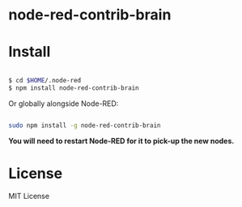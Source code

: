 # node-red-contrib-brain

# Install

```bash

$ cd $HOME/.node-red
$ npm install node-red-contrib-brain

```

Or globally alongside Node-RED:

```bash

sudo npm install -g node-red-contrib-brain

```

**You will need to restart Node-RED for it to pick-up the new nodes.**

# License 

MIT License